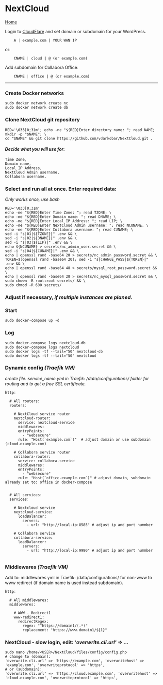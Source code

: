 # NextCloud
  
<p align="left">
  <a href="https://github.com/vdarkobar/Home_Cloud#proxmox">Home</a>
</p>  
  
Login to <a href="https://dash.cloudflare.com/">CloudFlare</a>  and set domain or subdomain for your WordPress.
```
    A | example.com | YOUR WAN IP
```
or:
```
    CNAME | cloud | @ (or example.com)
```
Add subdomain for Collabora Office:
```
    CNAME | office | @ (or example.com)
```
---

### Create Docker networks
```
sudo docker network create nc
sudo docker network create db
```
### Clone NextCloud git repository
```
RED='\033[0;31m'; echo -ne "${RED}Enter directory name: "; read NAME; mkdir -p "$NAME"; \
cd "$NAME" && git clone https://github.com/vdarkobar/NextCloud.git .
```
  
#### *Decide what you will use for*:
```
Time Zone,
Domain name,
Local IP Address,
NextCloud Admin username,
Collabora username.
```
  
### Select and run all at once. Enter required data:
*Only works once, use bash*
```
RED='\033[0;31m'
echo -ne "${RED}Enter Time Zone: "; read TZONE; \
echo -ne "${RED}Enter Domain name: "; read DNAME; \
echo -ne "${RED}Enter Local IP Address: "; read LIP; \
echo -ne "${RED}Enter NextCloud Admin username: "; read NCUNAME; \
echo -ne "${RED}Enter Collabora username: "; read CUNAME; \
sed -i "s|01|${TZONE}|" .env && \
sed -i "s|02|${DNAME}|" .env && \
sed -i "s|03|${LIP}|" .env && \
echo ${NCUNAME} > secrets/nc_admin_user.secret && \
sed -i "s|04|${CUNAME}|" .env && \
echo | openssl rand -base64 20 > secrets/nc_admin_password.secret && \
TOKEN=$(openssl rand -base64 20); sed -i "s|CHANGE_PASS|${TOKEN}|" .env && \
echo | openssl rand -base64 48 > secrets/mysql_root_password.secret && \
echo | openssl rand -base64 20 > secrets/nc_mysql_password.secret && \
sudo chown -R root:root secrets/ && \
sudo chmod -R 600 secrets/
```
### Adjust if necessary, *if multiple instances are planed.*
  
### Start
```
sudo docker-compose up -d
```
### Log
```
sudo docker-compose logs nextcloud-db
sudo docker-compose logs nextcloud
sudo docker logs -tf --tail="50" nextcloud-db
sudo docker logs -tf --tail="50" nextcloud
```
  
### Dynamic config *(Traefik VM)*
*create file: service_name.yml in Traefik: /data/configurations/ folder for routing and to get a free SSL certificate.*

```
http:

  # All routers:
  routers:

    # NextCloud service router
    nextcloud-router:
      service: nextcloud-service
      middlewares:
      entryPoints:
        - "websecure"
      rule: "Host(`example.com`)"  # adjust domain or use subdomain (cloud.example.com)

    # Collabora service router
    collabora-router:
      service: collabora-service
      middlewares:
      entryPoints:
        - "websecure"
      rule: "Host(`office.example.com`)" # adjust domain, subdomain already set to: office in docker-compose


  # All services:
  services:

    # Nextcloud service
    nextcloud-service:
      loadBalancer:
        servers:
          - url: "http://local-ip:8585" # adjust ip and port nummber

    # Collabora service
    collabora-service:
      loadBalancer:
        servers:
          - url: "http://local-ip:9980" # adjust ip and port nummber
          
```
### Middlewares *(Traefik VM)*
Add to: middlewares.yml in Traefik: /data/configurations/ for non-www to www redirect (if domain name is used instead subdomain).
```
http:

  # All middlewares:
  middlewares:
  
    # WWW - Redirect1
    www-redirect1:
      redirectRegex:
        regex: "^https://domain1/(.*)"
        replacement: "https://www.domain1/${1}"
```
  
### NextCloud - slow login, edit: *'overwrite.cli.url' => ...*
```
sudo nano /home/<USER>/NextCloud/files/config/config.php
# change to (domain):
'overwrite.cli.url' => 'https://example.com', 'overwritehost' => 'example.com', 'overwriteprotocol' => 'https',
# or (subdomain):
'overwrite.cli.url' => 'https://cloud.example.com', 'overwritehost' => 'cloud.example.com', 'overwriteprotocol' => 'https',

```
